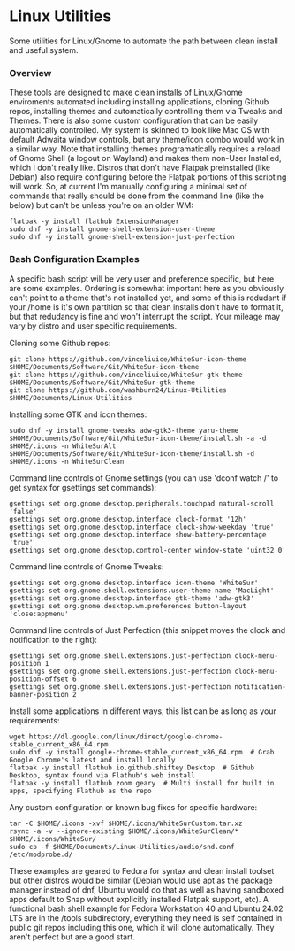 # Linux Utilities
 Some utilities for Linux/Gnome to automate the path between clean install and useful system.

### Overview
These tools are designed to make clean installs of Linux/Gnome enviroments automated including installing applications, cloning Github repos, installing themes and automatically controlling them via Tweaks and Themes.  There is also some custom configuration that can be easily automatically controlled.  My system is skinned to look like Mac OS with default Adwaita window controls, but any theme/icon combo would work in a similar way.  Note that installing themes programatically requires a reload of Gnome Shell (a logout on Wayland) and makes them non-User Installed, which I don't really like.  Distros that don't have Flatpak preinstalled (like Debian) also require configuring before the Flatpak portions of this scripting will work.  So, at current I'm manually configuring a minimal set of commands that really should be done from the command line (like the below) but can't be unless you're on an older WM:

```
flatpak -y install flathub ExtensionManager
sudo dnf -y install gnome-shell-extension-user-theme
sudo dnf -y install gnome-shell-extension-just-perfection
```
### Bash Configuration Examples
A specific bash script will be very user and preference specific, but here are some examples.  Ordering is somewhat important here as you obviously can't point to a theme that's not installed yet, and some of this is redudant if your /home is it's own partition so that clean installs don't have to format it, but that redudancy is fine and won't interrupt the script.  Your mileage may vary by distro and user specific requirements.

Cloning some Github repos:
```
git clone https://github.com/vinceliuice/WhiteSur-icon-theme $HOME/Documents/Software/Git/WhiteSur-icon-theme
git clone https://github.com/vinceliuice/WhiteSur-gtk-theme $HOME/Documents/Software/Git/WhiteSur-gtk-theme
git clone https://github.com/washburn24/Linux-Utilities $HOME/Documents/Linux-Utilities
```
Installing some GTK and icon themes:
```
sudo dnf -y install gnome-tweaks adw-gtk3-theme yaru-theme
$HOME/Documents/Software/Git/WhiteSur-icon-theme/install.sh -a -d $HOME/.icons -n WhiteSurAlt
$HOME/Documents/Software/Git/WhiteSur-icon-theme/install.sh -d $HOME/.icons -n WhiteSurClean
```
Command line controls of Gnome settings (you can use 'dconf watch /' to get syntax for gsettings set commands):
```
gsettings set org.gnome.desktop.peripherals.touchpad natural-scroll 'false'
gsettings set org.gnome.desktop.interface clock-format '12h'
gsettings set org.gnome.desktop.interface clock-show-weekday 'true'
gsettings set org.gnome.desktop.interface show-battery-percentage 'true'
gsettings set org.gnome.desktop.control-center window-state 'uint32 0'
```
Command line controls of Gnome Tweaks:
```
gsettings set org.gnome.desktop.interface icon-theme 'WhiteSur'
gsettings set org.gnome.shell.extensions.user-theme name 'MacLight'
gsettings set org.gnome.desktop.interface gtk-theme 'adw-gtk3'
gsettings set org.gnome.desktop.wm.preferences button-layout 'close:appmenu'
```

Command line controls of Just Perfection (this snippet moves the clock and notification to the right):
```
gsettings set org.gnome.shell.extensions.just-perfection clock-menu-position 1
gsettings set org.gnome.shell.extensions.just-perfection clock-menu-position-offset 6
gsettings set org.gnome.shell.extensions.just-perfection notification-banner-position 2
```
Install some applications in different ways, this list can be as long as your requirements:
```
wget https://dl.google.com/linux/direct/google-chrome-stable_current_x86_64.rpm
sudo dnf -y install google-chrome-stable_current_x86_64.rpm  # Grab Google Chrome's latest and install locally
flatpak -y install flathub io.github.shiftey.Desktop  # Github Desktop, syntax found via Flathub's web install
flatpak -y install flathub zoom geary  # Multi install for built in apps, specifying Flathub as the repo
```
Any custom configuration or known bug fixes for specific hardware:
```
tar -C $HOME/.icons -xvf $HOME/.icons/WhiteSurCustom.tar.xz
rsync -a -v --ignore-existing $HOME/.icons/WhiteSurClean/* $HOME/.icons/WhiteSur/
sudo cp -f $HOME/Documents/Linux-Utilities/audio/snd.conf /etc/modprobe.d/
```
These examples are geared to Fedora for syntax and clean install toolset but other distros would be similar (Debian would use apt as the package manager instead of dnf, Ubuntu would do that as well as having sandboxed apps default to Snap without explicitly installed Flatpak support, etc).  A functional bash shell example for Fedora Workstation 40 and Ubuntu 24.02 LTS are in the /tools subdirectory, everything they need is self contained in public git repos including this one, which it will clone automatically.  They aren't perfect but are a good start.